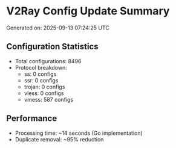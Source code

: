 # V2Ray Config Update Summary
Generated on: 2025-09-13 07:24:25 UTC

## Configuration Statistics
- Total configurations: 8496
- Protocol breakdown:
  - ss: 0 configs
  - ssr: 0 configs
  - trojan: 0 configs
  - vless: 0 configs
  - vmess: 587 configs

## Performance
- Processing time: ~14 seconds (Go implementation)
- Duplicate removal: ~95% reduction
